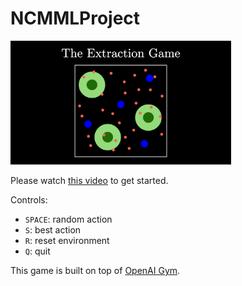 # NCMMLProject

<img src="/imgs/Thumbnail.png" alt="Thumbnail" width="70%"/>

Please watch <a href="https://youtu.be/tYtp1F1NswY" target="_blank">this video</a> to get started.

Controls:
- `SPACE`: random action
- `S`: best action
- `R`: reset environment
- `Q`: quit

This game is built on top of <a href="https://www.gymlibrary.dev/" target="_blank">OpenAI Gym</a>.
